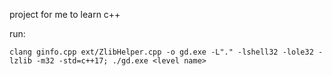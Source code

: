 project for me to learn c++ 

run:

```
clang ginfo.cpp ext/ZlibHelper.cpp -o gd.exe -L"." -lshell32 -lole32 -lzlib -m32 -std=c++17; ./gd.exe <level name>
```
